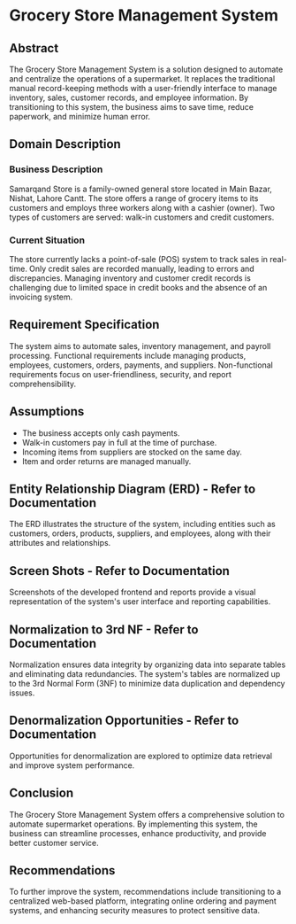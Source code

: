 # Grocery Store Management System

## Abstract
The Grocery Store Management System is a solution designed to automate and centralize the operations of a supermarket. It replaces the traditional manual record-keeping methods with a user-friendly interface to manage inventory, sales, customer records, and employee information. By transitioning to this system, the business aims to save time, reduce paperwork, and minimize human error.

## Domain Description
### Business Description
Samarqand Store is a family-owned general store located in Main Bazar, Nishat, Lahore Cantt. The store offers a range of grocery items to its customers and employs three workers along with a cashier (owner). Two types of customers are served: walk-in customers and credit customers.

### Current Situation
The store currently lacks a point-of-sale (POS) system to track sales in real-time. Only credit sales are recorded manually, leading to errors and discrepancies. Managing inventory and customer credit records is challenging due to limited space in credit books and the absence of an invoicing system.

## Requirement Specification
The system aims to automate sales, inventory management, and payroll processing. Functional requirements include managing products, employees, customers, orders, payments, and suppliers. Non-functional requirements focus on user-friendliness, security, and report comprehensibility.

## Assumptions
- The business accepts only cash payments.
- Walk-in customers pay in full at the time of purchase.
- Incoming items from suppliers are stocked on the same day.
- Item and order returns are managed manually.

## Entity Relationship Diagram (ERD) - Refer to Documentation
The ERD illustrates the structure of the system, including entities such as customers, orders, products, suppliers, and employees, along with their attributes and relationships.

## Screen Shots - Refer to Documentation
Screenshots of the developed frontend and reports provide a visual representation of the system's user interface and reporting capabilities.

## Normalization to 3rd NF - Refer to Documentation
Normalization ensures data integrity by organizing data into separate tables and eliminating data redundancies. The system's tables are normalized up to the 3rd Normal Form (3NF) to minimize data duplication and dependency issues.

## Denormalization Opportunities - Refer to Documentation
Opportunities for denormalization are explored to optimize data retrieval and improve system performance.

## Conclusion
The Grocery Store Management System offers a comprehensive solution to automate supermarket operations. By implementing this system, the business can streamline processes, enhance productivity, and provide better customer service.

## Recommendations
To further improve the system, recommendations include transitioning to a centralized web-based platform, integrating online ordering and payment systems, and enhancing security measures to protect sensitive data.

